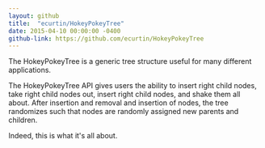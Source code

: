 ```yaml
---
layout: github
title:  "ecurtin/HokeyPokeyTree"
date: 2015-04-10 00:00:00 -0400
github-link: https://github.com/ecurtin/HokeyPokeyTree
---
```

The HokeyPokeyTree is a generic tree structure useful for many different applications.

The HokeyPokeyTree API gives users the ability to insert right child nodes, take right child nodes out,
insert right child nodes, and shake them all about. After insertion and removal and insertion of nodes,
the tree randomizes such that nodes are randomly assigned new parents and children.

Indeed, this is what it's all about.
